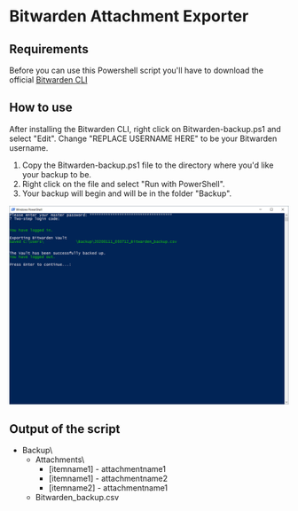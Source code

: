 # Bitwarden Attachment Exporter

## Requirements
Before you can use this Powershell script you'll have to download the official [Bitwarden CLI](https://github.com/bitwarden/cli)

## How to use
After installing the Bitwarden CLI, right click on Bitwarden-backup.ps1 and select "Edit".
Change "REPLACE USERNAME HERE" to be your Bitwarden username.

1. Copy the Bitwarden-backup.ps1 file to the directory where you'd like your backup to be.
2. Right click on the file and select "Run with PowerShell".
3. Your backup will begin and will be in the folder "Backup".

![Screenshot](https://github.com/justincswong/Bitwarden-Attachment-Exporter/blob/master/screenshot.png)


## Output of the script
- Backup\
  - Attachments\
	- [itemname1] - attachmentname1
	- [itemname1] - attachmentname2
	- [itemname2] - attachmentname1 
  - Bitwarden_backup.csv
